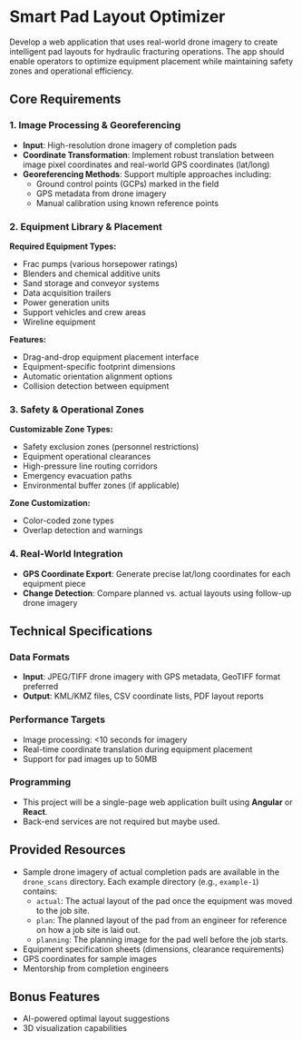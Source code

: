 # Smart Pad Layout Optimizer

Develop a web application that uses real-world drone imagery to create intelligent pad layouts for hydraulic fracturing operations. The app should enable operators to optimize equipment placement while maintaining safety zones and operational efficiency.

## Core Requirements

### 1. Image Processing & Georeferencing

- **Input**: High-resolution drone imagery of completion pads
- **Coordinate Transformation**: Implement robust translation between image pixel coordinates and real-world GPS coordinates (lat/long)
- **Georeferencing Methods**: Support multiple approaches including:
  - Ground control points (GCPs) marked in the field
  - GPS metadata from drone imagery
  - Manual calibration using known reference points

### 2. Equipment Library & Placement

**Required Equipment Types:**
- Frac pumps (various horsepower ratings)
- Blenders and chemical additive units
- Sand storage and conveyor systems
- Data acquisition trailers
- Power generation units
- Support vehicles and crew areas
- Wireline equipment

**Features:**
- Drag-and-drop equipment placement interface
- Equipment-specific footprint dimensions
- Automatic orientation alignment options
- Collision detection between equipment

### 3. Safety & Operational Zones

**Customizable Zone Types:**
- Safety exclusion zones (personnel restrictions)
- Equipment operational clearances
- High-pressure line routing corridors
- Emergency evacuation paths
- Environmental buffer zones (if applicable)

**Zone Customization:**
- Color-coded zone types
- Overlap detection and warnings

### 4. Real-World Integration

- **GPS Coordinate Export**: Generate precise lat/long coordinates for each equipment piece
- **Change Detection**: Compare planned vs. actual layouts using follow-up drone imagery

## Technical Specifications

### Data Formats

- **Input**: JPEG/TIFF drone imagery with GPS metadata, GeoTIFF format preferred
- **Output**: KML/KMZ files, CSV coordinate lists, PDF layout reports

### Performance Targets

- Image processing: <10 seconds for imagery
- Real-time coordinate translation during equipment placement
- Support for pad images up to 50MB

### Programming

- This project will be a single-page web application built using **Angular** or **React**. 
- Back-end services are not required but maybe used.

## Provided Resources

- Sample drone imagery of actual completion pads are available in the `drone_scans` directory. Each example directory (e.g., `example-1`) contains:
  - `actual`: The actual layout of the pad once the equipment was moved to the job site. 
  - `plan`: The planned layout of the pad from an engineer for reference on how a job site is laid out.
  - `planning`: The planning image for the pad well before the job starts.
- Equipment specification sheets (dimensions, clearance requirements)
- GPS coordinates for sample images
- Mentorship from completion engineers

## Bonus Features

- AI-powered optimal layout suggestions
- 3D visualization capabilities